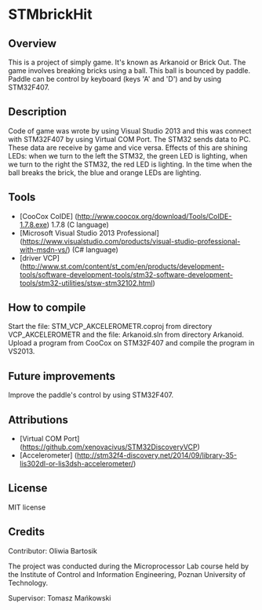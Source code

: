 # STMbrickHit
## Overview
This is a project of simply game. It's known as Arkanoid or Brick Out. The game involves breaking bricks using a ball. This ball is 
bounced by paddle. Paddle can be control by keyboard (keys 'A' and 'D') and by using STM32F407.

## Description 
Code of game was wrote by using Visual Studio 2013 and this was connect with STM32F407 by using Virtual COM Port. The STM32 sends
data to PC. These data are receive by game and vice versa. Effects of this are shining LEDs: when we turn to the left the STM32,
the green LED is lighting, when we turn to the right the STM32, the red LED is lighting. In the time when the ball breaks the 
brick, the blue and orange LEDs are lighting.

## Tools 
- [CooCox CoIDE] (http://www.coocox.org/download/Tools/CoIDE-1.7.8.exe) 1.7.8 (C language)
- [Microsoft Visual Studio 2013 Professional] (https://www.visualstudio.com/products/visual-studio-professional-with-msdn-vs/) (C# language)
- [driver VCP] (http://www.st.com/content/st_com/en/products/development-tools/software-development-tools/stm32-software-development-tools/stm32-utilities/stsw-stm32102.html) 

## How to compile 
Start the file: STM_VCP_AKCELEROMETR.coproj from directory VCP_AKCELEROMETR and the file: Arkanoid.sln from directory Arkanoid. 
Upload a program from CooCox on STM32F407 and compile the program in VS2013.

## Future improvements
Improve the paddle's control by using STM32F407.

## Attributions 
- [Virtual COM Port] (https://github.com/xenovacivus/STM32DiscoveryVCP)
- [Accelerometer] (http://stm32f4-discovery.net/2014/09/library-35-lis302dl-or-lis3dsh-accelerometer/)

## License 
MIT license

## Credits 
Contributor: Oliwia Bartosik

The project was conducted during the Microprocessor Lab course held by the Institute of Control and Information Engineering, 
Poznan University of Technology.

Supervisor: Tomasz Mańkowski
